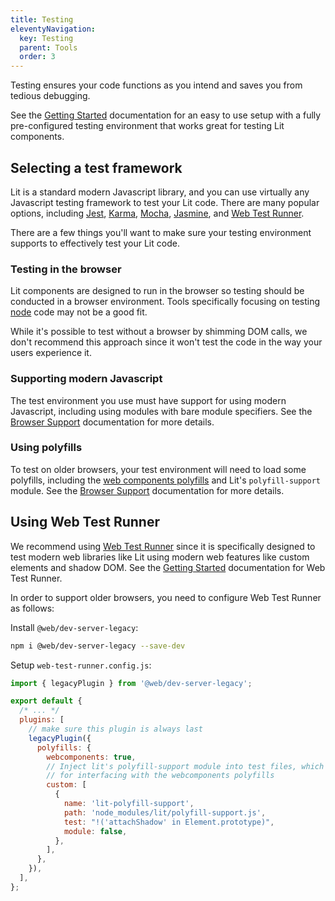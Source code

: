 ```yaml
---
title: Testing
eleventyNavigation:
  key: Testing
  parent: Tools
  order: 3
---
```


Testing ensures your code functions as you intend and saves you from tedious debugging.

See the [Getting Started](/guide/getting-started) documentation for an easy to use setup with a fully pre-configured testing environment that works great for testing Lit components.

## Selecting a test framework

Lit is a standard modern Javascript library, and you can use virtually any Javascript testing framework to test your Lit code. There are many popular options, including [Jest](https://jestjs.io/), [Karma](https://karma-runner.github.io/), [Mocha](https://mochajs.org/), [Jasmine](https://jasmine.github.io/), and [Web Test Runner](https://modern-web.dev/docs/test-runner/overview/).

There are a few things you'll want to make sure your testing environment supports to effectively test your Lit code.

### Testing in the browser

Lit components are designed to run in the browser so testing should be conducted in a browser environment. Tools specifically focusing on testing [node](https://nodejs.org/) code may not be a good fit.

<div class="alert alert-info">
While it's possible to test without a browser by shimming DOM calls, we don't recommend this approach since it won't test the code in the way your users experience it.
</div>

### Supporting modern Javascript

The test environment you use must have support for using modern Javascript, including using modules with bare module specifiers. See the [Browser Support](../browser-support) documentation for more details.

### Using polyfills

To test on older browsers, your test environment will need to load some polyfills, including the [web components polyfills](https://github.com/webcomponents/polyfills/tree/master/packages/webcomponentsjs) and Lit's `polyfill-support` module. See the [Browser Support](../browser-support) documentation for more details.

## Using Web Test Runner

We recommend using [Web Test Runner](https://modern-web.dev/docs/test-runner/overview/) since it is specifically designed to test modern web libraries like Lit using modern web features like custom elements and shadow DOM. See the [Getting Started](https://modern-web.dev/guides/test-runner/getting-started) documentation for Web Test Runner.

In order to support older browsers, you need to configure Web Test Runner as follows:

Install `@web/dev-server-legacy`:

```bash
npm i @web/dev-server-legacy --save-dev
```

Setup  `web-test-runner.config.js`:

```js
import { legacyPlugin } from '@web/dev-server-legacy';

export default {
  /* ... */
  plugins: [
    // make sure this plugin is always last
    legacyPlugin({
      polyfills: {
        webcomponents: true,
        // Inject lit's polyfill-support module into test files, which is required
        // for interfacing with the webcomponents polyfills
        custom: [
          {
            name: 'lit-polyfill-support',
            path: 'node_modules/lit/polyfill-support.js',
            test: "!('attachShadow' in Element.prototype)",
            module: false,
          },
        ],
      },
    }),
  ],
};
```


